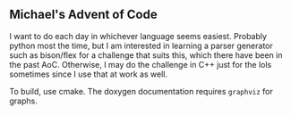 ## Michael's Advent of Code

I want to do each day in whichever language seems easiest. Probably python most
the time, but I am interested in learning a parser generator such as bison/flex
for a challenge that suits this, which there have been in the past AoC.
Otherwise, I may do the challenge in C++ just for the lols sometimes since I use
that at work as well.

To build, use cmake. The doxygen documentation requires `graphviz` for graphs.
